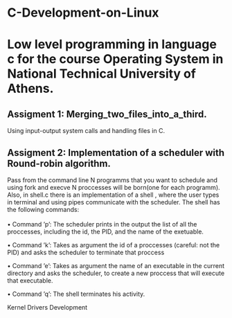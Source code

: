 # C-Development-on-Linux

<h1>  Low level programming in language c for the course Operating System in National Technical University of Athens. </h1>


<h2> Assigment 1: Merging_two_files_into_a_third. </h2> 
 Using input-output system calls and handling files in C.<br>
 
 <div>
 
 <h2>Assigment 2: Implementation of a scheduler with Round-robin algorithm.</h2>
 Pass from the command line N programms that you want to schedule
 and using fork and execve N proccesses will be born(one for each programm). Also, in shell.c there is an implementation of a shell ,  where the user types in terminal and using pipes communicate with the scheduler. The shell has the following commands:
<br><br>  
 • Command ’p’: The scheduler prints in the output the list of all the proccesses,
     including the id, the PID, and the name of the exetuable.
 
 • Command ’k’: Takes as argument the id of a proccesses (careful: not the PID) 
    and asks the scheduler to terminate that proccess
  
 • Command ’e’: Takes as argument the name of an executable in the current directory and asks the scheduler,
      to create a new proccess that will execute that executable.
  
 • Command ’q’: The shell terminates his activity.
</div>

Kernel Drivers Development
